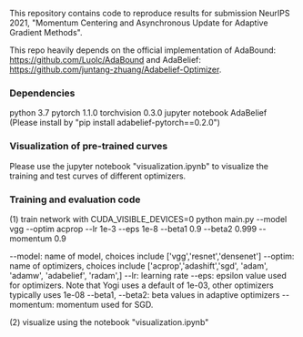 This repository contains code to reproduce results for submission NeurIPS 2021, "Momentum Centering and Asynchronous Update for Adaptive Gradient Methods".

This repo heavily depends on the official implementation of AdaBound: https://github.com/Luolc/AdaBound and AdaBelief: https://github.com/juntang-zhuang/Adabelief-Optimizer.

### Dependencies
python 3.7
pytorch 1.1.0
torchvision 0.3.0
jupyter notebook
AdaBelief (Please install by "pip install adabelief-pytorch==0.2.0")


### Visualization of pre-trained curves
Please use the jupyter notebook "visualization.ipynb" to visualize the training and test curves of different optimizers.

### Training and evaluation code

(1) train network with
CUDA_VISIBLE_DEVICES=0 python main.py --model vgg --optim acprop --lr 1e-3 --eps 1e-8 --beta1 0.9 --beta2 0.999 --momentum 0.9

--model: name of model, choices include ['vgg','resnet','densenet']
--optim: name of optimizers, choices include ['acprop','adashift','sgd', 'adam', 'adamw', 'adabelief', 'radam',]
--lr: learning rate
--eps: epsilon value used for optimizers. Note that Yogi uses a default of 1e-03, other optimizers typically uses 1e-08
--beta1, --beta2: beta values in adaptive optimizers
--momentum: momentum used for SGD.

(2) visualize using the notebook "visualization.ipynb"

